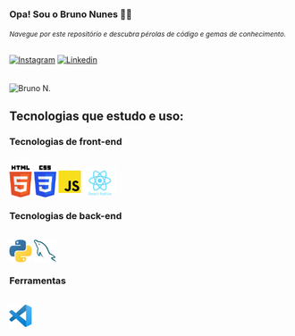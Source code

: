 ### Opa! Sou o Bruno Nunes 👋🏻

<em><small style='font-size:12px;'> Navegue por este repositório e descubra pérolas de código e gemas de conhecimento. </small></em>
##

[![Instagram](https://img.shields.io/badge/Instagram-E4405F?style=for-the-badge&logo=instagram&logoColor=white)](https://www.instagram.com/bruno.n01/?utm_source=qr&igsh=MW56ejRrdzZ1MjVm%3D)
[![Linkedin](https://img.shields.io/badge/LinkedIn-0077B5?style=for-the-badge&logo=linkedin&logoColor=white)](https://www.linkedin.com/in/bruno-nunes-a666122a8&utm_source=share&utm_campaign=share_via&utm_content=profile&utm_medium=android_app)
<br>
<br>
<br>
![Bruno N.](https://github-readme-stats.vercel.app/api?username=Bru001&show_icons=true&theme=cobalt)

## Tecnologias que estudo e uso:
### Tecnologias de front-end

<div style="display: inline_block"><br/>
  <img align="center" alt="html5" src="./github/imagens/html-5.svg" width="40" title='Html5'/>
  <img align="center" alt="Css" src="./github/imagens/css-3.svg" width="40" title='Css'/>
  <img align="center" alt="Js" src="./github/imagens/javascript.svg" width="40" title='JavaScript'/> 
  <img align="center" alt="React Native" src="./github/imagens/react-native.svg" width="60" title='React Native'/>
</div>

### Tecnologias de back-end

<div style= "display: inline_block"><br/>
   <img align="center" alt="Python" src="./github/imagens/python.svg" width="40" title='Python'>
   <img align="center" alt="Mysql" src="./github/imagens/mysql.svg" width="40" title='mysql'>
</div>

### Ferramentas

<div style= "display: inline_block"><br/>
   <img align="center" alt="Visual Studio Code" src="./github/imagens/visual-studio-code.svg" width="40">
</div>
